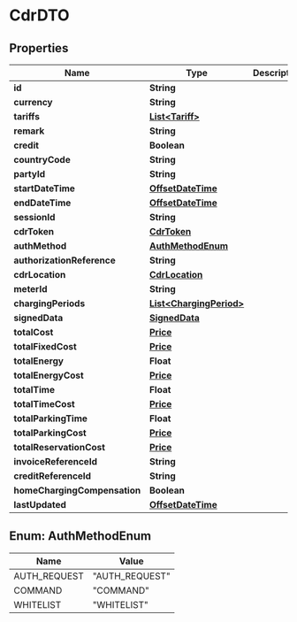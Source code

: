 # CdrDTO

## Properties
Name | Type | Description | Notes
------------ | ------------- | ------------- | -------------
**id** | **String** |  | 
**currency** | **String** |  |  [optional]
**tariffs** | [**List&lt;Tariff&gt;**](Tariff.md) |  |  [optional]
**remark** | **String** |  |  [optional]
**credit** | **Boolean** |  |  [optional]
**countryCode** | **String** |  |  [optional]
**partyId** | **String** |  |  [optional]
**startDateTime** | [**OffsetDateTime**](OffsetDateTime.md) |  | 
**endDateTime** | [**OffsetDateTime**](OffsetDateTime.md) |  | 
**sessionId** | **String** |  |  [optional]
**cdrToken** | [**CdrToken**](CdrToken.md) |  | 
**authMethod** | [**AuthMethodEnum**](#AuthMethodEnum) |  | 
**authorizationReference** | **String** |  |  [optional]
**cdrLocation** | [**CdrLocation**](CdrLocation.md) |  | 
**meterId** | **String** |  |  [optional]
**chargingPeriods** | [**List&lt;ChargingPeriod&gt;**](ChargingPeriod.md) |  | 
**signedData** | [**SignedData**](SignedData.md) |  |  [optional]
**totalCost** | [**Price**](Price.md) |  | 
**totalFixedCost** | [**Price**](Price.md) |  |  [optional]
**totalEnergy** | **Float** |  | 
**totalEnergyCost** | [**Price**](Price.md) |  |  [optional]
**totalTime** | **Float** |  | 
**totalTimeCost** | [**Price**](Price.md) |  |  [optional]
**totalParkingTime** | **Float** |  |  [optional]
**totalParkingCost** | [**Price**](Price.md) |  |  [optional]
**totalReservationCost** | [**Price**](Price.md) |  |  [optional]
**invoiceReferenceId** | **String** |  |  [optional]
**creditReferenceId** | **String** |  |  [optional]
**homeChargingCompensation** | **Boolean** |  |  [optional]
**lastUpdated** | [**OffsetDateTime**](OffsetDateTime.md) |  | 

<a name="AuthMethodEnum"></a>
## Enum: AuthMethodEnum
Name | Value
---- | -----
AUTH_REQUEST | &quot;AUTH_REQUEST&quot;
COMMAND | &quot;COMMAND&quot;
WHITELIST | &quot;WHITELIST&quot;
